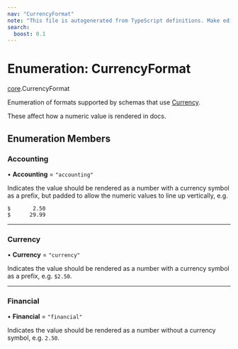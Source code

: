 ```yaml
---
nav: "CurrencyFormat"
note: "This file is autogenerated from TypeScript definitions. Make edits to the comments in the TypeScript file and then run `make docs` to regenerate this file."
search:
  boost: 0.1
---
```

# Enumeration: CurrencyFormat

[core](../modules/core.md).CurrencyFormat

Enumeration of formats supported by schemas that use [Currency](core.ValueHintType.md#currency).

These affect how a numeric value is rendered in docs.

## Enumeration Members

### Accounting

• **Accounting** = ``"accounting"``

Indicates the value should be rendered as a number with a currency symbol as a prefix, but padded
to allow the numeric values to line up vertically, e.g.

```
$       2.50
$      29.99
```

___

### Currency

• **Currency** = ``"currency"``

Indicates the value should be rendered as a number with a currency symbol as a prefix, e.g. `$2.50`.

___

### Financial

• **Financial** = ``"financial"``

Indicates the value should be rendered as a number without a currency symbol, e.g. `2.50`.
